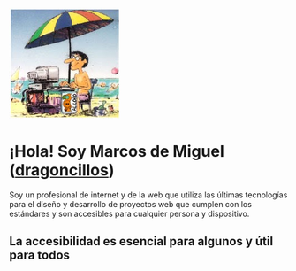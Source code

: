 
![Marcos de Miguel en la playa](playa.jpg)
# ¡Hola! Soy Marcos de Miguel ([dragoncillos](https://www.dragoncillos.com/))

Soy un profesional de internet y de la web que utiliza las últimas tecnologías para el diseño y desarrollo de proyectos web que cumplen con los estándares y son accesibles para cualquier persona y dispositivo.
## La accesibilidad es esencial para algunos y útil para todos